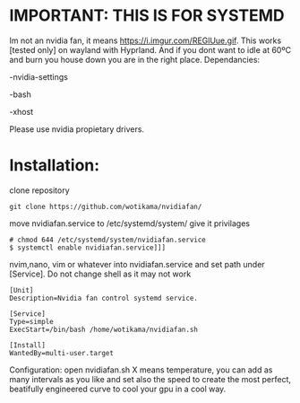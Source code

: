 # IMPORTANT: THIS IS FOR SYSTEMD

Im not an nvidia fan, it means https://i.imgur.com/REGlUue.gif. This works [tested only] on wayland with Hyprland. And if you dont want to idle at 60ºC and burn you house down you are in the right place.
Dependancies:

-nvidia-settings

-bash

-xhost

Please use nvidia propietary drivers.

# Installation:
clone repository
```
git clone https://github.com/wotikama/nvidiafan/
```
move nvidiafan.service to /etc/systemd/system/
give it privilages
```
# chmod 644 /etc/systemd/system/nvidiafan.service
$ systemctl enable nvidiafan.service]]]
```

nvim,nano, vim or whatever into nvidiafan.service
and set path under [Service]. Do not change shell as it may not work
```
[Unit]
Description=Nvidia fan control systemd service.

[Service]
Type=simple
ExecStart=/bin/bash /home/wotikama/nvidiafan.sh

[Install]
WantedBy=multi-user.target
```

Configuration:
open nvidiafan.sh 
X means temperature, you can add as many intervals as you like and set also the speed to create the most perfect, beatifully engineered curve to cool your gpu in a cool way.
